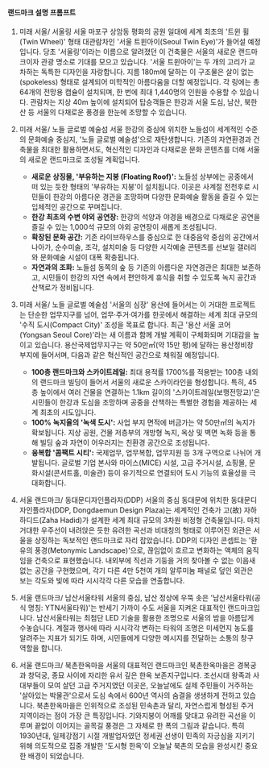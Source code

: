 ####  랜드마크 설명 프롬프트

1. 미래 서울/ 서울링
      서울 마포구 상암동 평화의 공원 일대에 세계 최초의 '트윈 휠(Twin Wheel)' 형태 대관람차인 '서울 트윈아이(Seoul Twin Eye)'가 들어설 예정입니다. 당초 '서울링'이라는 이름으로 알려졌던 이 건축물은 서울의 새로운 랜드마크이자 관광 명소로 기대를 모으고 있습니다. 
      '서울 트윈아이'는 두 개의 고리가 교차하는 독특한 디자인을 자랑합니다. 지름 180m에 달하는 이 구조물은 살이 없는(spokeless) 형태로 설계되어 미학적인 아름다움을 더할 예정입니다. 각 링에는 총 64개의 전망용 캡슐이 설치되며, 한 번에 최대 1,440명의 인원을 수용할 수 있습니다. 관람차는 지상 40m 높이에 설치되어 탑승객들은 한강과 서울 도심, 남산, 북한산 등 서울의 다채로운 풍경을 한눈에 조망할 수 있습니다.
   
2. 미래 서울/ 노들 글로벌 예술섬
      서울 한강의 중심에 위치한 노들섬이 세계적인 수준의 문화예술 중심지, '노들 글로벌 예술섬'으로 재탄생합니다. 기존의 자연환경과 건축물을 최대한 활용하면서도, 혁신적인 디자인과 다채로운 문화 콘텐츠를 더해 서울의 새로운 랜드마크로 조성될 계획입니다.
      - **새로운 상징물, '부유하는 지붕 (Floating Roof)':** 노들섬 상부에는 공중에서 떠 있는 듯한 형태의 '부유하는 지붕'이 설치됩니다. 이곳은 사계절 전천후로 시민들이 한강의 아름다운 경관을 조망하며 다양한 문화예술 활동을 즐길 수 있는 입체적인 공간으로 꾸며집니다.
      - **한강 최초의 수변 야외 공연장:** 한강의 석양과 야경을 배경으로 다채로운 공연을 즐길 수 있는 1,000석 규모의 야외 공연장이 새롭게 조성됩니다.
      - **확장된 문화 공간:** 기존 라이브하우스를 중심으로 한 대중음악 중심의 공간에서 나아가, 순수미술, 조각, 설치미술 등 다양한 시각예술 콘텐츠를 선보일 갤러리와 문화예술 시설이 대폭 확충됩니다.
      - **자연과의 조화:** 노들섬 동쪽의 숲 등 기존의 아름다운 자연경관은 최대한 보존하고, 시민들이 한강의 자연 속에서 편안하게 휴식을 취할 수 있도록 녹지 공간과 산책로가 정비됩니다.

3. 미래 서울/ 노들 글로벌 예술섬
      '서울의 심장' 용산에 들어서는 이 거대한 프로젝트는 단순한 업무지구를 넘어, 업무·주거·여가를 한곳에서 해결하는 세계 최대 규모의 '수직 도시(Compact City)' 조성을 목표로 합니다. 최근 '용산 서울 코어(Yongsan Seoul Core)'라는 새 이름과 함께 개발 계획이 구체화되며 기대감을 높이고 있습니다.
      용산국제업무지구는 약 50만㎡(약 15만 평)에 달하는 용산정비창 부지에 들어서며, 다음과 같은 혁신적인 공간으로 채워질 예정입니다.
      - **100층 랜드마크와 스카이트레일:** 최대 용적률 1700%를 적용받는 100층 내외의 랜드마크 빌딩이 들어서 서울의 새로운 스카이라인을 형성합니다. 특히, 45층 높이에서 여러 건물을 연결하는 1.1km 길이의 '스카이트레일(보행전망교)'은 시민들이 한강과 도심을 조망하며 공중을 산책하는 특별한 경험을 제공하는 세계 최초의 시도입니다.
      - **100% 녹지율의 '녹색 도시':** 사업 부지 면적에 버금가는 약 50만㎡의 녹지가 확보됩니다. 지상 공원, 건물 저층부의 개방형 녹지, 옥상 및 벽면 녹화 등을 통해 빌딩 숲과 자연이 어우러지는 친환경 공간으로 조성됩니다.
      - **융복합 '콤팩트 시티':** 국제업무, 업무복합, 업무지원 등 3개 구역으로 나뉘어 개발됩니다. 글로벌 기업 본사와 마이스(MICE) 시설, 고급 주거시설, 쇼핑몰, 문화시설(콘서트홀, 미술관) 등이 유기적으로 연결되어 도시 기능의 효율성을 극대화합니다.

4. 서울 랜드마크/ 동대문디자인플라자(DDP)
      서울의 중심 동대문에 위치한 동대문디자인플라자(DDP, Dongdaemun Design Plaza)는 세계적인 건축가 고(故) 자하 하디드(Zaha Hadid)가 설계한 세계 최대 규모의 3차원 비정형 건축물입니다. 마치 거대한 우주선이 내려앉은 듯한 유려한 곡선과 비대칭의 형태로 이루어진 외관은 서울을 상징하는 독보적인 랜드마크로 자리 잡았습니다.
      DDP의 디자인 콘셉트는 '환유의 풍경(Metonymic Landscape)'으로, 끊임없이 흐르고 변화하는 액체의 움직임을 건축으로 표현했습니다. 내외부에 직선과 기둥을 거의 찾아볼 수 없는 이음새 없는 공간을 구현했으며, 각기 다른 4만 5천여 개의 알루미늄 패널로 덮인 외관은 보는 각도와 빛에 따라 시시각각 다른 모습을 연출합니다.

5. 서울 랜드마크/ 남산서울타워
      서울의 중심, 남산 정상에 우뚝 솟은 '남산서울타워(공식 명칭: YTN서울타워)'는 반세기 가까이 수도 서울을 지켜온 대표적인 랜드마크입니다. 남산서울타워는 최첨단 LED 기술을 활용한 조명으로 서울의 밤을 아름답게 수놓습니다. 계절과 행사에 따라 시시각각 변하는 타워의 조명은 미세먼지 농도를 알려주는 지표가 되기도 하며, 시민들에게 다양한 메시지를 전달하는 소통의 창구 역할을 합니다.

6. 서울 랜드마크/ 북촌한옥마을
      서울의 대표적인 랜드마크인 북촌한옥마을은 경복궁과 창덕궁, 종묘 사이에 자리한 유서 깊은 한옥 보존지구입니다. 조선시대 왕족과 사대부들이 모여 살던 고급 주거지였던 이곳은, 오늘날에도 실제 주민들이 거주하는 '살아있는 박물관'으로서 도심 속에서 600년 역사의 숨결을 생생하게 전하고 있습니다. 북촌한옥마을은 인위적으로 조성된 민속촌과 달리, 자연스럽게 형성된 주거 지역이라는 점이 가장 큰 특징입니다. 기와지붕이 어깨를 맞대고 유려한 곡선을 이루며 끝없이 이어지는 골목길 풍경은 그 자체로 한 폭의 그림과 같습니다. 특히 1930년대, 일제강점기 시절 개발업자였던 정세권 선생이 민족의 자긍심을 지키기 위해 의도적으로 집중 개발한 '도시형 한옥'이 오늘날 북촌의 모습을 완성시킨 중요한 배경이 되었습니다.
